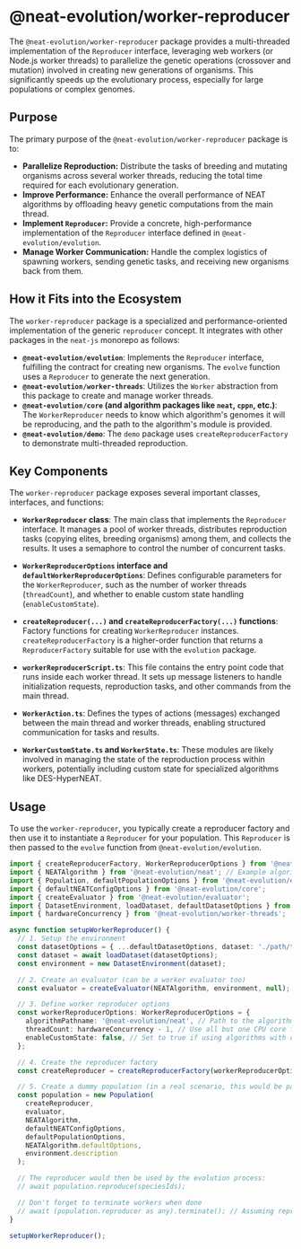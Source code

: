 # @neat-evolution/worker-reproducer

The `@neat-evolution/worker-reproducer` package provides a multi-threaded implementation of the `Reproducer` interface, leveraging web workers (or Node.js worker threads) to parallelize the genetic operations (crossover and mutation) involved in creating new generations of organisms. This significantly speeds up the evolutionary process, especially for large populations or complex genomes.

## Purpose

The primary purpose of the `@neat-evolution/worker-reproducer` package is to:

*   **Parallelize Reproduction:** Distribute the tasks of breeding and mutating organisms across several worker threads, reducing the total time required for each evolutionary generation.
*   **Improve Performance:** Enhance the overall performance of NEAT algorithms by offloading heavy genetic computations from the main thread.
*   **Implement `Reproducer`:** Provide a concrete, high-performance implementation of the `Reproducer` interface defined in `@neat-evolution/evolution`.
*   **Manage Worker Communication:** Handle the complex logistics of spawning workers, sending genetic tasks, and receiving new organisms back from them.

## How it Fits into the Ecosystem

The `worker-reproducer` package is a specialized and performance-oriented implementation of the generic `reproducer` concept. It integrates with other packages in the `neat-js` monorepo as follows:

*   **`@neat-evolution/evolution`**: Implements the `Reproducer` interface, fulfilling the contract for creating new organisms. The `evolve` function uses a `Reproducer` to generate the next generation.
*   **`@neat-evolution/worker-threads`**: Utilizes the `Worker` abstraction from this package to create and manage worker threads.
*   **`@neat-evolution/core` (and algorithm packages like `neat`, `cppn`, etc.)**: The `WorkerReproducer` needs to know which algorithm's genomes it will be reproducing, and the path to the algorithm's module is provided.
*   **`@neat-evolution/demo`**: The `demo` package uses `createReproducerFactory` to demonstrate multi-threaded reproduction.

## Key Components

The `worker-reproducer` package exposes several important classes, interfaces, and functions:

*   **`WorkerReproducer` class**: 
    The main class that implements the `Reproducer` interface. It manages a pool of worker threads, distributes reproduction tasks (copying elites, breeding organisms) among them, and collects the results. It uses a semaphore to control the number of concurrent tasks.

*   **`WorkerReproducerOptions` interface and `defaultWorkerReproducerOptions`**: 
    Defines configurable parameters for the `WorkerReproducer`, such as the number of worker threads (`threadCount`), and whether to enable custom state handling (`enableCustomState`).

*   **`createReproducer(...)` and `createReproducerFactory(...)` functions**: 
    Factory functions for creating `WorkerReproducer` instances. `createReproducerFactory` is a higher-order function that returns a `ReproducerFactory` suitable for use with the `evolution` package.

*   **`workerReproducerScript.ts`**: 
    This file contains the entry point code that runs inside each worker thread. It sets up message listeners to handle initialization requests, reproduction tasks, and other commands from the main thread.

*   **`WorkerAction.ts`**: 
    Defines the types of actions (messages) exchanged between the main thread and worker threads, enabling structured communication for tasks and results.

*   **`WorkerCustomState.ts` and `WorkerState.ts`**: 
    These modules are likely involved in managing the state of the reproduction process within workers, potentially including custom state for specialized algorithms like DES-HyperNEAT.

## Usage

To use the `worker-reproducer`, you typically create a reproducer factory and then use it to instantiate a `Reproducer` for your population. This `Reproducer` is then passed to the `evolve` function from `@neat-evolution/evolution`.

```typescript
import { createReproducerFactory, WorkerReproducerOptions } from '@neat-evolution/worker-reproducer';
import { NEATAlgorithm } from '@neat-evolution/neat'; // Example algorithm
import { Population, defaultPopulationOptions } from '@neat-evolution/evolution'; // Example Population
import { defaultNEATConfigOptions } from '@neat-evolution/core';
import { createEvaluator } from '@neat-evolution/evaluator';
import { DatasetEnvironment, loadDataset, defaultDatasetOptions } from '@neat-evolution/dataset-environment';
import { hardwareConcurrency } from '@neat-evolution/worker-threads';

async function setupWorkerReproducer() {
  // 1. Setup the environment
  const datasetOptions = { ...defaultDatasetOptions, dataset: './path/to/your/dataset.txt' };
  const dataset = await loadDataset(datasetOptions);
  const environment = new DatasetEnvironment(dataset);

  // 2. Create an evaluator (can be a worker evaluator too)
  const evaluator = createEvaluator(NEATAlgorithm, environment, null);

  // 3. Define worker reproducer options
  const workerReproducerOptions: WorkerReproducerOptions = {
    algorithmPathname: '@neat-evolution/neat', // Path to the algorithm module
    threadCount: hardwareConcurrency - 1, // Use all but one CPU core for workers
    enableCustomState: false, // Set to true if using algorithms with custom state (e.g., DES-HyperNEAT)
  };

  // 4. Create the reproducer factory
  const createReproducer = createReproducerFactory(workerReproducerOptions, new Set());

  // 5. Create a dummy population (in a real scenario, this would be part of the evolution process)
  const population = new Population(
    createReproducer,
    evaluator,
    NEATAlgorithm,
    defaultNEATConfigOptions,
    defaultPopulationOptions,
    NEATAlgorithm.defaultOptions,
    environment.description
  );

  // The reproducer would then be used by the evolution process:
  // await population.reproduce(speciesIds);

  // Don't forget to terminate workers when done
  // await (population.reproducer as any).terminate(); // Assuming reproducer has a terminate method
}

setupWorkerReproducer();
```
